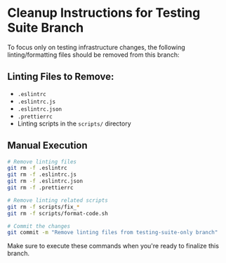 # Cleanup Instructions for Testing Suite Branch

To focus only on testing infrastructure changes, the following linting/formatting files should be removed from this branch:

## Linting Files to Remove:
- `.eslintrc`
- `.eslintrc.js`
- `.eslintrc.json`
- `.prettierrc`
- Linting scripts in the `scripts/` directory

## Manual Execution
```bash
# Remove linting files
git rm -f .eslintrc
git rm -f .eslintrc.js
git rm -f .eslintrc.json
git rm -f .prettierrc

# Remove linting related scripts
git rm -f scripts/fix_*
git rm -f scripts/format-code.sh

# Commit the changes
git commit -m "Remove linting files from testing-suite-only branch"
```

Make sure to execute these commands when you're ready to finalize this branch.

